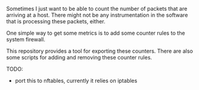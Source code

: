 Sometimes I just want to be able to count the number of packets that are
arriving at a host.  There might not be any instrumentation in the software
that is processing these packets, either.

One simple way to get some metrics is to add some counter rules to the
system firewall.

This repository provides a tool for exporting these counters.  There are also
some scripts for adding and removing these counter rules.

TODO:
- port this to nftables, currently it relies on iptables
